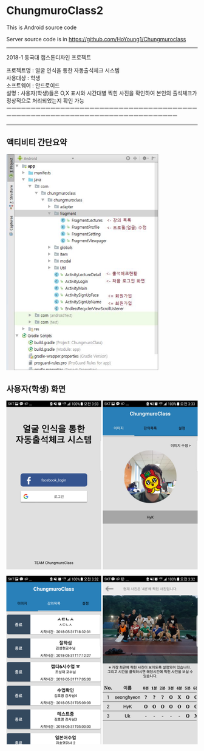 ﻿# ChungmuroClass2
This is Android source code


Server source code is in 
https://github.com/HoYoung1/Chungmuroclass

------------------------------------------------------------------------------------------------------------------------------------------
2018-1 동국대 캡스톤디자인 프로젝트

프로젝트명 : 얼굴 인식을 통한 자동출석체크 시스템  
사용대상 : 학생  
소프트웨어 : 안드로이드  
설명 : 사용자(학생)들은 O,X 표시와 시간대별 찍힌 사진을 확인하여 본인의 출석체크가 정상적으로 처리되었는지 확인 가능  
ㅡㅡㅡㅡㅡㅡㅡㅡㅡㅡㅡㅡㅡㅡㅡㅡㅡㅡㅡㅡㅡㅡㅡㅡㅡㅡㅡㅡㅡㅡㅡㅡㅡㅡㅡㅡㅡㅡㅡㅡㅡㅡㅡㅡㅡㅡㅡㅡㅡㅡㅡㅡㅡㅡㅡㅡㅡㅡㅡㅡㅡㅡㅡㅡㅡㅡㅡㅡㅡㅡㅡㅡㅡㅡ


------------------------------------------------------------------------------------------------------------------------------------------



## 액티비티 간단요약 ##
<p>
<img src="액티비티설명.JPG" width ="400">
</p>

## 사용자(학생) 화면 ##
<p>
<img src="1.png" width ="250" >
<img src="2.png"  width ="250">
</p>
<p>
<img src="3.png" width ="250" >
<img src="4.png" width ="250">
</p>

